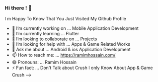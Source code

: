 ### Hi there ! 👋

 
I m Happy To Know That You Just Visited My Github Profile

- 🔭 I’m currently working on ... Mobile Application Development
- 🌱 I’m currently learning ... Flutter
- 👯 I’m looking to collaborate on ... Projects
- 🤔 I’m looking for help with ... Apps & Game Related Works
- 💬 Ask me about ... Android & ios Application Development
- 📫 How to reach me: ... https://ramimhossain.com/
- 😄 Pronouns: ... Ramim Hossain
- ⚡ Fun fact: ... Don't Talk about Crush I only Know About App & Game Crush
-->
